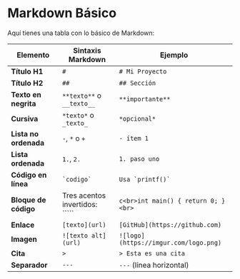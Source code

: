 
# Markdown Básico

Aquí tienes una tabla con lo básico de Markdown:

| Elemento             | Sintaxis Markdown                    | Ejemplo                                      |
|----------------------|--------------------------------------|----------------------------------------------|
| **Título H1**        | `#`                                  | `# Mi Proyecto`                              |
| **Título H2**        | `##`                                 | `## Sección`                                 |
| **Texto en negrita** | `**texto**` o `__texto__`            | `**importante**`                             |
| **Cursiva**          | `*texto*` o `_texto_`                | `*opcional*`                                 |
| **Lista no ordenada**| `-`, `*` o `+`                       | `- ítem 1`                                   |
| **Lista ordenada**   | `1.`, `2.`                           | `1. paso uno`                                |
| **Código en línea**  | `` `codigo` ``                       | `` Usa `printf()` ``                         |
| **Bloque de código** | Tres acentos invertidos: <br>`````   | ```c<br>int main() { return 0; }<br>```      |
| **Enlace**           | `[texto](url)`                      | `[GitHub](https://github.com)`              |
| **Imagen**           | `![texto alt](url)`                 | `![logo](https://imgur.com/logo.png)`       |
| **Cita**             | `>`                                  | `> Esta es una cita`                         |
| **Separador**        | `---`                                | `---` (línea horizontal)                     |

